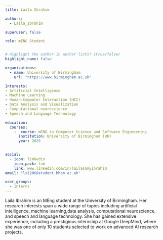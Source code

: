 ```yaml
---
title: Laila Ibrahim

authors:
  - Laila_Ibrahim

superuser: false

role: mENG Student 


# Highlight the author in author lists? (true/false)
highlight_name: false

organizations:
  - name: University of Birmingham
    url: "https://www.birmingham.ac.uk"

Interests:
- Artificial Intelligence
- Machine Learning
- Human-Computer Interaction (HCI)
- Data Analysis and Visualization
- Computational neuroscience
- Speech and Language Technology

education:
  courses:
    -  course: mENG in Computer Science and Software Engineering
      institution: University of Birmingham (UK)
      year: 2026
  

social:
  - icon: linkedin
    icon_pack: fab
    link: www.linkedin.com/in/lailasamyibrahim
email: "lxi206@student.bham.ac.uk"

user_groups:
  - Interns
---
```


Laila Ibrahim is an MEng student at the University of Birmingham. Her research interests span a wide range of topics including artificial intelligence, machine learning,data analysis, computational neuroscience, and speech and language technology. She has gained extensive experience, including a prestigious internship at Google DeepMind, where she was one of only 10 students selected to work on advanced AI research projects. 


